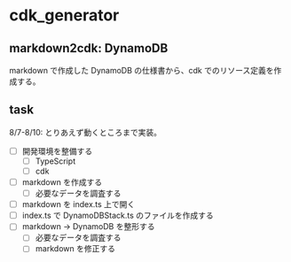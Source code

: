 # cdk_generator

## markdown2cdk: DynamoDB

markdown で作成した DynamoDB の仕様書から、cdk でのリソース定義を作成する。


## task

8/7-8/10: とりあえず動くところまで実装。

- [ ] 開発環境を整備する
  - [ ] TypeScript
  - [ ] cdk
- [ ] markdown を作成する
  - [ ] 必要なデータを調査する
- [ ] markdown を index.ts 上で開く
- [ ] index.ts で DynamoDBStack.ts のファイルを作成する
- [ ] markdown -> DynamoDB を整形する
  - [ ] 必要なデータを調査する
  - [ ] markdown を修正する